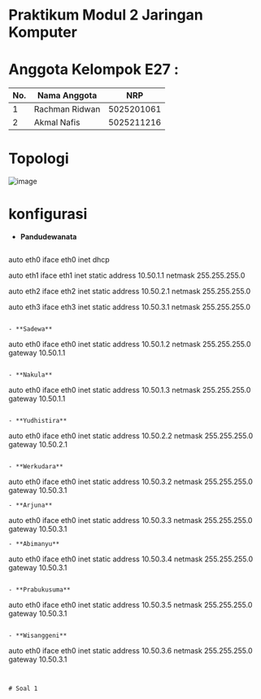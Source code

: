 # Praktikum Modul 2 Jaringan Komputer

# Anggota Kelompok E27 :
| No.  | Nama Anggota       | NRP          |
|------|--------------------|--------------|
| 1    |Rachman Ridwan           | 5025201061   |
| 2    | Akmal Nafis         | 5025211216   |

# Topologi
![image](https://cdn.discordapp.com/attachments/945203039034306570/1163727683763576873/02.png?ex=6540a0dc&is=652e2bdc&hm=2bef5fe131cf7a96ff68fc5531b2bd4ebb9cf54122e0e6a6bbe41edc71b61af8&)

# konfigurasi 

- **Pandudewanata**
  ```
auto eth0
iface eth0 inet dhcp

auto eth1
iface eth1 inet static
	address 10.50.1.1
	netmask 255.255.255.0

auto eth2
iface eth2 inet static
	address 10.50.2.1
	netmask 255.255.255.0

auto eth3
iface eth3 inet static
	address 10.50.3.1
	netmask 255.255.255.0
  ```

- **Sadewa**
  ```
auto eth0
iface eth0 inet static
	address 10.50.1.2
	netmask 255.255.255.0
	gateway 10.50.1.1
  ```

- **Nakula**
  ```
auto eth0
iface eth0 inet static
	address 10.50.1.3
	netmask 255.255.255.0
	gateway 10.50.1.1
  ```

- **Yudhistira**
  ```
auto eth0
    iface eth0 inet static
	address 10.50.2.2
	netmask 255.255.255.0
	gateway 10.50.2.1
  ```

- **Werkudara**
  ```
auto eth0
iface eth0 inet static
	address 10.50.3.2
	netmask 255.255.255.0
	gateway 10.50.3.1
  ```
- **Arjuna**
  ```
auto eth0
iface eth0 inet static
	address 10.50.3.3
	netmask 255.255.255.0
	gateway 10.50.3.1
  ```
- **Abimanyu**
  ```
auto eth0
iface eth0 inet static
	address 10.50.3.4
	netmask 255.255.255.0
	gateway 10.50.3.1
  ```

- **Prabukusuma**
  ```
auto eth0
iface eth0 inet static
	address 10.50.3.5
	netmask 255.255.255.0
	gateway 10.50.3.1
  ```

- **Wisanggeni**
  ```
auto eth0
iface eth0 inet static
	address 10.50.3.6
	netmask 255.255.255.0
	gateway 10.50.3.1
  ```


# Soal 1
